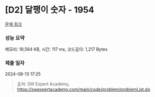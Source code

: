 # [D2] 달팽이 숫자 - 1954 

[문제 링크](https://swexpertacademy.com/main/code/problem/problemDetail.do?contestProbId=AV5PobmqAPoDFAUq) 

### 성능 요약

메모리: 19,564 KB, 시간: 117 ms, 코드길이: 1,217 Bytes

### 제출 일자

2024-08-13 17:25



> 출처: SW Expert Academy, https://swexpertacademy.com/main/code/problem/problemList.do